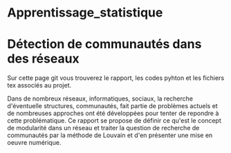 # Apprentissage_statistique

# Détection de communautés dans des réseaux

Sur cette page git vous trouverez le rapport, les codes pyhton et les fichiers tex associés au projet. 

Dans de nombreux réseaux, informatiques, sociaux, la recherche d'éventuelle structures, communautés, fait partie de problèmes actuels et de nombreuses approches ont été développées pour tenter de repondre à cette problématique. 
Ce rapport se propose de définir ce qu'est le concept de modularité dans un réseau et traiter la question de recherche de communautés par la méthode de Louvain et d'en présenter une mise en oeuvre numérique. 
